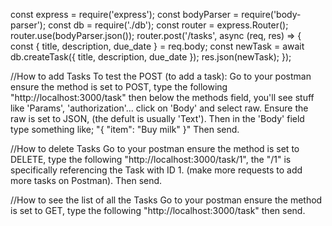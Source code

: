 const express = require('express'); const bodyParser = require('body-parser'); const db = require('./db');
const router = express.Router(); router.use(bodyParser.json()); router.post('/tasks', async (req, res) => { const { title, description, due_date } = req.body; const newTask = await db.createTask({ title, description, due_date }); res.json(newTask); });

//How to add Tasks
To test the POST (to add a task): Go to your postman ensure the method is set to POST, type the following "http://localhost:3000/task" then below the methods field, you'll see stuff like 'Params', 'authorization'... click on 'Body' and select raw. Ensure the raw is set to JSON, (the defult is usually 'Text'). Then in the 'Body' field type something like;
"{
    "item": "Buy milk"
}" Then send.

//How to delete Tasks 
Go to your postman ensure the method is set to DELETE, type the following "http://localhost:3000/task/1", the "/1" is specifically referencing the Task with ID 1. (make more requests to add more tasks on Postman). Then send.

//How to see the list of all the Tasks
Go to your postman ensure the method is set to GET, type the following "http://localhost:3000/task" then send.